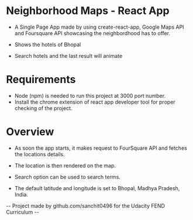 # Neighborhood Maps - React App


- A Single Page App made by using create-react-app, Google Maps API and Foursquare API showcasing the neighbordhood has to offer.

- Shows the hotels of Bhopal
- Search hotels and the last result will animate




# Requirements
- Node (npm) is needed to run this project at 3000 port number.
- Install the chrome extension of react app developer tool for proper checking of the project.

# Overview


- As soon the app starts, it makes request to FourSquare API and fetches the locations details. 
- The location is then rendered on the map. 


- Search option can be used to search terms.
- The default latitude and longitude is set to Bhopal, Madhya Pradesh, India.

-- Project made by github.com/sanchit0496 for the Udacity FEND Curriculum --